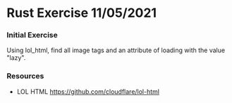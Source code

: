 # Rust Exercise 11/05/2021


### Initial Exercise
Using lol_html, find all image tags and an attribute of loading with the value "lazy".

### Resources
- LOL HTML https://github.com/cloudflare/lol-html
